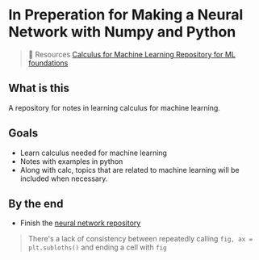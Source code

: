 # In Preperation for Making a Neural Network with Numpy and Python

> 📖 Resources
> [Calculus for Machine Learning ](https://www.youtube.com/playlist?list=PLRDl2inPrWQVu2OvnTvtkRpJ-wz-URMJx)
> [Repository for ML foundations](https://github.com/jonkrohn/ML-foundations)

## What is this

A repository for notes in learning calculus for machine learning.

## Goals
-   Learn calculus needed for machine learning
-   Notes with examples in python
-   Along with calc, topics that are related to machine learning will be included when necessary.

## By the end

-   Finish the [neural network repository](https://github.com/MiguelPartosa/Nueral-Network)

> There's a lack of consistency between repeatedly calling `fig, ax = plt.subloths()` and ending a cell with `fig`